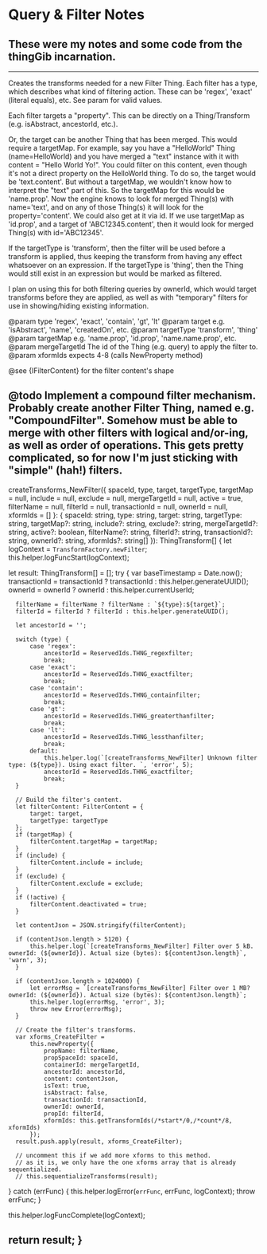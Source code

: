 # Query & Filter Notes
## These were my notes and some code from the thingGib incarnation.

------------------------------------------------------------------------------
Creates the transforms needed for a new Filter Thing.
Each filter has a type, which describes what kind of filtering action. These
can be 'regex', 'exact' (literal equals), etc. See param for valid values.

Each filter targets a "property". This can be directly on a Thing/Transform
(e.g. isAbstract, ancestorId, etc.).

Or, the target can be another Thing that has been merged. This would require
a targetMap. For example, say you have a "HelloWorld" Thing (name=HelloWorld)
and you have merged a "text" instance with it with content = "Hello World Yo!".
You could filter on this content, even though it's not a direct property on the
HelloWorld thing. To do so, the target would be 'text.content'. But without a
targetMap, we wouldn't know how to interpret the "text" part of this. So the
targetMap for this would be 'name.prop'. Now the engine knows to look for
merged Thing(s) with name='text', and on any of those Thing(s) it will look for
the property='content'. We could also get at it via id. If we use targetMap as
'id.prop', and a target of 'ABC12345.content', then it would look for merged
Thing(s) with id='ABC12345'.

If the targetType is 'transform', then the filter will be used before a transform
is applied, thus keeping the transform from having any effect whatsoever on an
expression. If the targetType is 'thing', then the Thing would still exist in
an expression but would be marked as filtered.

I plan on using this for both filtering queries by ownerId, which would
target transforms before they are applied, as well as with "temporary"
filters for use in showing/hiding existing information.

@param type 'regex', 'exact', 'contain', 'gt', 'lt'
@param target e.g. 'isAbstract', 'name', 'createdOn', etc.
@param targetType 'transform', 'thing'
@param targetMap e.g. 'name.prop', 'id.prop', 'name.name.prop', etc.
@param mergeTargetId The id of the Thing (e.g. query) to apply the filter to.
@param xformIds expects 4-8 (calls NewProperty method)

@see {IFilterContent} for the filter content's shape

@todo Implement a compound filter mechanism.
Probably create another Filter Thing, named e.g. "CompoundFilter". Somehow must
be able to merge with other filters with logical and/or-ing, as well as order
of operations. This gets pretty complicated, so for now I'm just sticking
with "simple" (hah!) filters.
------------------------------------------------------------------------------

createTransforms_NewFilter({
  spaceId,
  type,
  target,
  targetType,
  targetMap = null,
  include = null,
  exclude = null,
  mergeTargetId = null,
  active = true,
  filterName = null,
  filterId = null,
  transactionId = null,
  ownerId = null,
  xformIds = []
}: {
  spaceId: string,
  type: string,
  target: string,
  targetType: string,
  targetMap?: string,
  include?: string,
  exclude?: string,
  mergeTargetId?: string,
  active?: boolean,
  filterName?: string,
  filterId?: string,
  transactionId?: string,
  ownerId?: string,
  xformIds?: string[]
}): ThingTransform[] {
  let logContext = `TransformFactory.newFilter`;
  this.helper.logFuncStart(logContext);

  let result: ThingTransform[] = [];
  try {
      var baseTimestamp = Date.now();
      transactionId = transactionId ? transactionId : this.helper.generateUUID();
      ownerId = ownerId ? ownerId : this.helper.currentUserId;

      filterName = filterName ? filterName : `${type}:${target}`;
      filterId = filterId ? filterId : this.helper.generateUUID();

      let ancestorId = '';

      switch (type) {
          case 'regex':
              ancestorId = ReservedIds.THNG_regexfilter;
              break;
          case 'exact':
              ancestorId = ReservedIds.THNG_exactfilter;
              break;
          case 'contain':
              ancestorId = ReservedIds.THNG_containfilter;
              break;
          case 'gt':
              ancestorId = ReservedIds.THNG_greaterthanfilter;
              break;
          case 'lt':
              ancestorId = ReservedIds.THNG_lessthanfilter;
              break;
          default:
              this.helper.log(`[createTransforms_NewFilter] Unknown filter type: (${type}). Using exact filter. `, 'error', 5);
              ancestorId = ReservedIds.THNG_exactfilter;
              break;
      }

      // Build the filter's content.
      let filterContent: FilterContent = {
          target: target,
          targetType: targetType
      };
      if (targetMap) {
          filterContent.targetMap = targetMap;
      }
      if (include) {
          filterContent.include = include;
      }
      if (exclude) {
          filterContent.exclude = exclude;
      }
      if (!active) {
          filterContent.deactivated = true;
      }

      let contentJson = JSON.stringify(filterContent);

      if (contentJson.length > 5120) {
          this.helper.log(`[createTransforms_NewFilter] Filter over 5 kB. ownerId: (${ownerId}). Actual size (bytes): ${contentJson.length}`, 'warn', 3);
      }

      if (contentJson.length > 1024000) {
          let errorMsg = `[createTransforms_NewFilter] Filter over 1 MB? ownerId: (${ownerId}). Actual size (bytes): ${contentJson.length}`;
          this.helper.log(errorMsg, 'error', 3);
          throw new Error(errorMsg);
      }

      // Create the filter's transforms.
      var xforms_CreateFilter =
          this.newProperty({
              propName: filterName,
              propSpaceId: spaceId,
              containerId: mergeTargetId,
              ancestorId: ancestorId,
              content: contentJson,
              isText: true,
              isAbstract: false,
              transactionId: transactionId,
              ownerId: ownerId,
              propId: filterId,
              xformIds: this.getTransformIds(/*start*/0,/*count*/8, xformIds)
          });
      result.push.apply(result, xforms_CreateFilter);

      // uncomment this if we add more xforms to this method.
      // as it is, we only have the one xforms array that is already sequentialized.
      // this.sequentializeTransforms(result);

  } catch (errFunc) {
      this.helper.logError(`errFunc`, errFunc, logContext);
      throw errFunc;
  }

  this.helper.logFuncComplete(logContext);

  return result;
}
------------------------------------------------------------------------------
